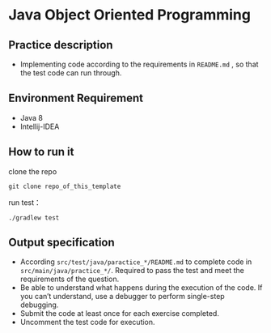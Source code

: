 # Java Object Oriented Programming

## Practice description
- Implementing code according to the requirements in `README.md` , 
so that the test code can run through.

## Environment Requirement
- Java 8
- Intellij-IDEA

## How to run it
clone the repo
```
git clone repo_of_this_template
```
run test：
```
./gradlew test
```

## Output specification
* According `src/test/java/paractice_*/README.md`
to complete code in `src/main/java/practice_*/`.
Required to pass the test and meet the requirements of the question.
* Be able to understand what happens during the execution of the code. 
If you can’t understand, use a debugger to perform single-step debugging.
* Submit the code at least once for each exercise completed.
* Uncomment the test code for execution.
